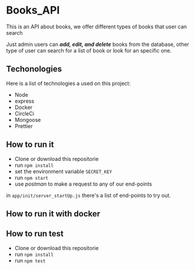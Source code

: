 # Books_API

This is an API about books, we offer different types of books that user can search

Just admin users can **_add, edit, and delete_** books from the database, other type of user can search for a list of book or look for an specific one.

## Techonologies

Here is a list of technologies a used on this project:

- Node
- express
- Docker
- CircleCi
- Mongoose
- Prettier

## How to run it

- Clone or download this repositorie
- run `npm install`
- set the environment variable `SECRET_KEY`
- run `npm start`
- use _postman_ to make a request to any of our end-points

in `app/init/server_startUp.js` there's a list of end-points to try out.

## How to run it with docker

## How to run test

- Clone or download this repositorie
- run `npm install`
- run `npm test`
